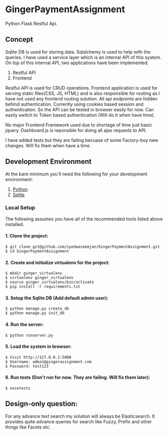 # GingerPaymentAssignment
Python Flask Restful Api.

## Concept

Sqlite DB is used for storing data. Sqlalchemy is used to help with the queries. I have used a service layer which is an internal API of this system. On top of this internal API, two  applications have been implemented.

1. Restful API
2. Frontend

Restful API is used for CRUD operations. Frontend application is used for serving static files(CSS, JS, HTML) and is also responsible for routing as I have not used any frontend routing solution.
All api endpoints are hidden behind authentication. Currently using cookies based session and authentication. So the API can be tested in browser easily for now. Can easily switch to Token based authentication (Will do it when have time).

No major Frontend Framework used due to shortage of time just basic jquery. Dashboard.js is reponsible for doing all ajax requests to API.

I have added tests but they are failing becuase of some Factory-boy new changes. Will fix them when have a time. 

## Development Environment

At the bare minimum you'll need the following for your development environment:

1. [Python](http://www.python.org/)
2. [Sqlite](https://sqlite.org)

### Local Setup

The following assumes you have all of the recommended tools listed above installed.

#### 1. Clone the project:

    $ git clone git@github.com/syedwaseemjan/GingerPaymentAssignment.git
    $ cd GingerPaymentAssignment

#### 2. Create and initialize virtualenv for the project:

    $ mkdir ginger_virtualenv
    $ virtualenv ginger_virtualenv
    $ source ginger_virtualenv/bin/activate
    $ pip install -r requirements.txt

#### 3. Setup the Sqlite DB (Add default admin user):

    $ python manage.py create_db
    $ python manage.py init_db

#### 4. Run the server:

    $ python runserver.py

#### 5. Load the system in browser:

    $ Visit http://127.0.0.1:5000
    $ Username: admin@gingerassignment.com
    $ Password: test123

#### 6. Run tests (Don't run for now. They are failing. Will fix them later):

    $ nosetests

## Design-only question:

For any advance text search my solution will always be Elasticsearch. It provides quite advance 
queries for search like Fuzzy, Prefix and other things like Facets etc. 
